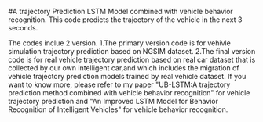 #A trajectory Prediction LSTM Model combined with vehicle behavior recognition.
This code predicts the trajectory of the vehicle in the next 3 seconds.

The codes inclue 2 version.
1.The primary version code is for vehivle simulation trajectory prediction based on NGSIM dataset. 
2.The final version code is for real vehicle trajectory prediction based on real car dataset that is collected by our own intelligent car,and which includes the migration of vehicle trajectory prediction models trained by real vehicle dataset.
If you want to know more, please refer to my paper "UB-LSTM:A trajectory prediction method combined with vehicle behavior recognition" for vehicle trajectory prediction and "An Improved LSTM Model for Behavior Recognition of Intelligent Vehicles" for vehicle behavior recognition.
